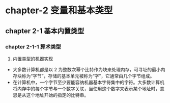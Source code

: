 # chapter-2 变量和基本类型
## chapter 2-1 基本内置类型
### chapter 2-1-1 算术类型
1. 内置类型的机器实现
+ 大多数计算机都是以 2 为整数次幂个比特作为块来处理内存，可寻址的最小内存块称为“字节”，存储的基本单元被称为“字”，它通常由几个字节组成。
+ 在计算机中，一个字节至少要能容纳机器基本字符集中的字符。大多数计算机将内存中的每个字节与一个数字关联，当使用这个数字来表示某个地址时，意思是从这个地址开始的指定的比特串。
